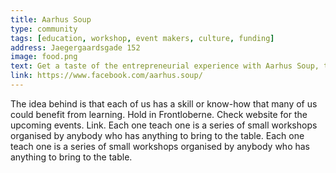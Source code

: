 ```yaml
---
title: Aarhus Soup
type: community
tags: [education, workshop, event makers, culture, funding]
address: Jaegergaardsgade 152
image: food.png
text: Get a taste of the entrepreneurial experience with Aarhus Soup, the intercultural crowdfunding initiative.
link: https://www.facebook.com/aarhus.soup/
---
```


The idea behind is that each of us has a skill or know-how that many of us could benefit from learning. Hold in Frontloberne. Check website for the upcoming events. Link. Each one teach one is a series of small workshops organised by anybody who has anything to bring to the table. Each one teach one is a series of small workshops organised by anybody who has anything to bring to the table.
